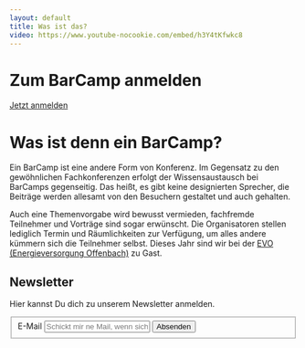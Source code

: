 ```yaml
---
layout: default
title: Was ist das?
video: https://www.youtube-nocookie.com/embed/h3Y4tKfwkc8
---
```


# Zum BarCamp anmelden

<a href="https://bcrm17.yapsody.com/event/index/146661/barcamp-rheinmain-2017" class="button center" target="blank">Jetzt anmelden</a>

# Was ist denn ein BarCamp?

Ein BarCamp ist eine andere Form von Konferenz. Im Gegensatz zu den gewöhnlichen Fachkonferenzen erfolgt der Wissensaustausch bei BarCamps gegenseitig. Das heißt, es gibt keine designierten Sprecher, die Beiträge werden allesamt von den Besuchern gestaltet und auch gehalten.

Auch eine Themenvorgabe wird bewusst vermieden, fachfremde Teilnehmer und Vorträge sind sogar erwünscht. Die Organisatoren stellen lediglich Termin und Räumlichkeiten zur Verfügung, um alles andere kümmern sich die Teilnehmer selbst. Dieses Jahr sind wir bei der [EVO (Energieversorgung Offenbach)](https://www.evo-ag.de) zu Gast.


## Newsletter

Hier kannst Du dich zu unserem Newsletter anmelden.

<form method="post" action="//barcamp-rheinmain.us7.list-manage.com/subscribe/post?u=3e2aa6cc97e55872fc5afdb6a&amp;id=c17b34c8ab" class="form-infomail">
  <fieldset class="input-with-button">
    <label for="email">E-Mail</label>
    <input type="email" required placeholder="Schickt mir ne Mail, wenn sich was tut." tabindex="1" size="20" value="" id="email" name="EMAIL">
    <button type="submit" tabindex="100" class="button" name="submit"><span>Absenden</span></button>
  </fieldset>
</form>
